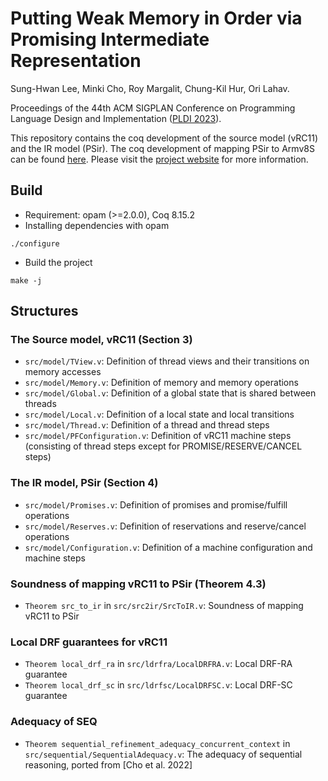 # Putting Weak Memory in Order via Promising Intermediate Representation

Sung-Hwan Lee, Minki Cho, Roy Margalit, Chung-Kil Hur, Ori Lahav.

Proceedings of the 44th ACM SIGPLAN Conference on Programming Language Design and Implementation ([PLDI 2023](https://pldi23.sigplan.org/)).

This repository contains the coq development of the source model (vRC11) and the IR model (PSir).
The coq development of mapping PSir to Armv8S can be found [here](https://github.com/snu-sf/promising-ir-to-promising-arm/).
Please visit the [project website](https://sf.snu.ac.kr/promising-ir/) for more information.


## Build

- Requirement: opam (>=2.0.0), Coq 8.15.2
- Installing dependencies with opam
```
./configure
```
- Build the project
```
make -j
```


## Structures

### The Source model, vRC11 (Section 3)
- `src/model/TView.v`: Definition of thread views and their transitions on memory accesses
- `src/model/Memory.v`: Definition of memory and memory operations
- `src/model/Global.v`: Definition of a global state that is shared between threads
- `src/model/Local.v`: Definition of a local state and local transitions
- `src/model/Thread.v`: Definition of a thread and thread steps
- `src/model/PFConfiguration.v`: Definition of vRC11 machine steps
(consisting of thread steps except for PROMISE/RESERVE/CANCEL steps)

### The IR model, PSir (Section 4)
- `src/model/Promises.v`: Definition of promises and promise/fulfill operations
- `src/model/Reserves.v`: Definition of reservations and reserve/cancel operations
- `src/model/Configuration.v`: Definition of a machine configuration and machine steps

### Soundness of mapping vRC11 to PSir (Theorem 4.3)
- `Theorem src_to_ir` in `src/src2ir/SrcToIR.v`: Soundness of mapping vRC11 to PSir

### Local DRF guarantees for vRC11
- `Theorem local_drf_ra` in `src/ldrfra/LocalDRFRA.v`: Local DRF-RA guarantee
- `Theorem local_drf_sc` in `src/ldrfsc/LocalDRFSC.v`: Local DRF-SC guarantee

### Adequacy of SEQ
- `Theorem sequential_refinement_adequacy_concurrent_context` in `src/sequential/SequentialAdequacy.v`:
The adequacy of sequential reasoning, ported from [Cho et al. 2022]
